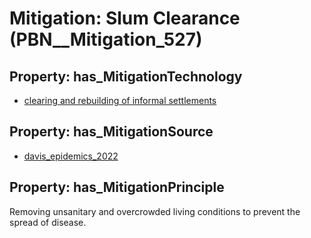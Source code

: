 # Mitigation: __Slum Clearance__ (PBN__Mitigation_527)

## Property: has_MitigationTechnology

* [clearing and rebuilding of informal settlements](../Technology/PBN__Technology_3285)

## Property: has_MitigationSource

* [davis_epidemics_2022](../Article/PBN__Article_152)

## Property: has_MitigationPrinciple

Removing unsanitary and overcrowded living conditions to prevent the spread of disease.

